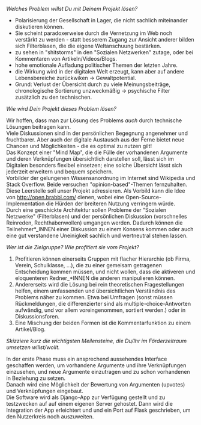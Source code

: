 *Welches Problem willst Du mit Deinem Projekt lösen?*

 - Polarisierung der Gesellschaft in Lager, die nicht sachlich miteinander diskutieren können. 
 - Sie scheint paradoxerweise durch die Vernetzung im Web noch verstärkt zu werden - statt besserem Zugang zur Ansicht anderer bilden sich Filterblasen, die die eigene Weltanschuung bestärken.
 - zu sehen in "shitstorms" in den "Sozialen Netzwerken" zutage, oder bei Kommentaren von Artikeln/Videos/Blogs. 
 - hohe emotionale Aufladung politischer Themen der letzten Jahre.
 - die Wirkung wird in der digitalen Welt erzeugt, kann aber auf andere Lebensbereiche zurückwiken -> Gewaltpotential.
 - Grund: Verlust der Übersicht durch zu viele Meinungsbeiträge, chronologische Sortierung unzweckmäßig -> psychische Filter zusätzlich zu den technischen.

*Wie wird Dein Projekt dieses Problem lösen?*  

Wir hoffen, dass man zur Lösung des Problems _auch_ durch technische Lösungen beitragen kann.  
Viele Diskussionen sind in der persönlichen Begegnung angenehmer und fruchtbarer. Aber auch der digitale Austausch aus der Ferne bietet neue Chancen und Möglichkeiten - die es optimal zu nutzen gilt!  
Das Konzept einer "Mind Map", die die Fülle der vorhandenen Argumente und deren Verknüpfungen übersichtlich darstellen soll, lässt sich im Digitalen besonders flexibel einsetzen; eine solche Übersicht lässt sich jederzeit erweitern und bequem speichern.  
Vorbilder der gelungenen Wissensanordnung im Internet sind Wikipedia und Stack Overflow. Beide versuchen "opinion-based"-Themen fernzuhalten. Diese Leerstelle soll unser Projekt adressieren. Als Vorbild kann die Idee von http://open.brabbl.com/ dienen, wobei eine Open-Source-Implementation die Hürden der breiteren Nutzung verringern würde.  
Durch eine geschickte Architektur sollen Probleme der "Sozialen Netzwerke" (Filterblasen) und der persönlichen Diskussion (vorschnelles Reinreden, Rechthabenwollen) umgangen werden. Dadurch können die Teilnehmer*_INNEN einer Diskussion zu einem Konsens kommen oder auch eine gut verstandene Uneinigkeit sachlich und wertneutral stehen lassen.  

*Wer ist die Zielgruppe? Wie profitiert sie vom Projekt?*  

 1. Profitieren können einerseits Gruppen mit flacher Hierarchie (ob Firma, Verein, Schulklasse, ...), die zu einer gemeisam getragenen Entscheidung kommen müssen, und nicht wollen, dass die aktiveren und eloquenteren Redner_*INNEN die anderen manipulieren können.  
 2. Andererseits wird die Lösung bei rein theoretischen Fragestellungen helfen, einem umfassenden und übersichtlichen Verständnis des Problems näher zu kommen. Etwa bei Umfragen (sonst müssen Rückmeldungen, die differenzierter sind als multiple-choice-Antworten aufwändig, und vor allem voreingenommen, sortiert werden.) oder in Diskussionsforen.  
 3. Eine Mischung der beiden Formen ist die Kommentarfunktion zu einem Artikel/Blog.

*Skizziere kurz die wichtigsten Meilensteine, die Du/Ihr im Förderzeitraum umsetzen willst/wollt.*

In der erste Phase muss ein ansprechend aussehendes Interface geschaffen werden, um vorhandene Argumente und ihre Verknüpfungen einzusehen, und neue Argumente einzutragen und zu schon vorhandenen in Beziehung zu setzen.  
Danach wird eine Möglichkeit der Bewertung von Argumenten (upvotes) und Verknüpfungen eingebaut.  
Die Software wird als Django-App zur Verfügung gestellt und zu testzwecken auf auf einem eigenen Server gehostet. Dann wird die Integration der App erleichtert und und ein Port auf Flask geschrieben, um den Nutzerkreis noch auszuweiten. 


